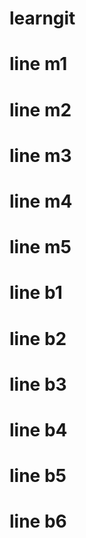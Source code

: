 # learngit

# line m1

# line m2

# line m3

# line m4

# line m5

# line b1

# line b2

# line b3

# line b4

# line b5

# line b6
